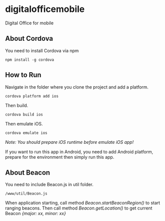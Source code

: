 # digitalofficemobile
Digital Office for mobile

## About Cordova
You need to install Cordova via npm

    npm install -g cordova

## How to Run
Navigate in the folder where you clone the project and add a platform.

    cordova platform add ios

Then build.

    cordova build ios

Then emulate iOS.

    cordova emulate ios

*Note: You should prepare iOS runtime before emulate iOS app!*

If you want to run this app in Android, you need to add Android platform, prepare for the environment then simply run this app.

## About Beacon
You need to include Beacon.js in util folder.

    /www/util/Beacon.js

When application starting, call method _Beacon.startBeaconRegion()_ to start ranging beacons.
Then call method _Beacon.getLocation()_ to get current Beacon _{major: xx, minor: xx}_